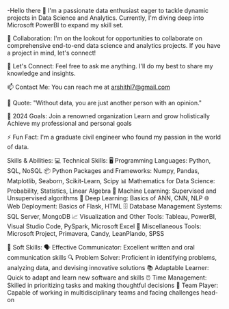 -Hello there 👋
I'm a passionate data enthusiast eager to tackle dynamic projects in Data Science and Analytics. Currently, I'm diving deep into Microsoft PowerBI to expand my skill set.

👯 Collaboration:
I'm on the lookout for opportunities to collaborate on comprehensive end-to-end data science and analytics projects. If you have a project in mind, let's connect!

💬 Let's Connect:
Feel free to ask me anything. I'll do my best to share my knowledge and insights.

📫 Contact Me:
You can reach me at arshithl7@gmail.com

💭 Quote:
"Without data, you are just another person with an opinion."

🥅 2024 Goals:
Join a renowned organization
Learn and grow holistically
Achieve my professional and personal goals

⚡ Fun Fact:
I'm a graduate civil engineer who found my passion in the world of data.

Skills & Abilities:
  💻 Technical Skills:
    🖥️ Programming Languages: Python, SQL, NoSQL
    📦 Python Packages and Frameworks: Numpy, Pandas, Matplotlib, Seaborn, Scikit-Learn, Scipy
    📊 Mathematics for Data Science: Probability, Statistics, Linear Algebra
    🤖 Machine Learning: Supervised and Unsupervised algorithms
    🧠 Deep Learning: Basics of ANN, CNN, NLP
    🌐 Web Deployment: Basics of Flask, HTML
    🗄️ Database Management Systems: SQL Server, MongoDB
    📈 Visualization and Other Tools: Tableau, PowerBI, Visual Studio Code, PySpark, Microsoft Excel
    🔧 Miscellaneous Tools: Microsoft Project, Primavera, Candy, LeanPlando, SPSS
  
  🌟 Soft Skills:
    🗣️ Effective Communicator: Excellent written and oral communication skills
    🔍 Problem Solver: Proficient in identifying problems, analyzing data, and devising innovative solutions
    📚 Adaptable Learner: Quick to adapt and learn new software and skills
    ⏰ Time Management: Skilled in prioritizing tasks and making thoughtful decisions
    🤝 Team Player: Capable of working in multidisciplinary teams and facing challenges head-on  







<!---
Arshith9697/Arshith9697 is a ✨ special ✨ repository because its `README.md` (this file) appears on your GitHub profile.
You can click the Preview link to take a look at your changes.
--->
